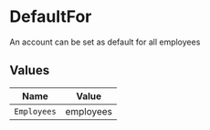 # DefaultFor

An account can be set as default for all employees


## Values

| Name        | Value       |
| ----------- | ----------- |
| `Employees` | employees   |